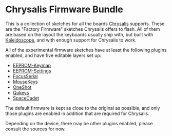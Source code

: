Chrysalis Firmware Bundle
=========================

This is a collection of sketches for all the boards [Chrysalis][chrysalis]
supports. These are the "Factory Firmware" sketches Chrysalis offers to flash.
All of them are based on the layout the keyboards usually ship with, but built
with [Kaleidoscope][kaleidoscope], and with enough support for Chrysalis to
work.

 [chrysalis]: https://github.com/keyboardio/chrysalis-bundle-keyboardio
 [kaleidoscope]: https://github.com/keyboardio/Kaleidoscope

All of the experimental firmware sketches have at least the following plugins
enabled, and have five editable layers set up:

- [EEPROM-Keymap][plugin:EEPROM-Keymap]
- [EEPROM-Settings][plugin:EEPROM-Settings]
- [FocusSerial][plugin:FocusSerial]
- [MouseKeys][plugin:MouseKeys]
- [OneShot][plugin:OneShot]
- [Qukeys][plugin:Qukeys]
- [SpaceCadet][plugin:SpaceCadet]

The default firmware is kept as close to the original as possible, and only
those plugins are enabled in addition that are required for Chrysalis.

 [plugin:EEPROM-Keymap]: https://github.com/keyboardio/Kaleidoscope/blob/master/doc/plugin/EEPROM-Keymap.md#readme
 [plugin:EEPROM-Settings]: https://github.com/keyboardio/Kaleidoscope/blob/master/doc/plugin/EEPROM-Settings.md#readme
 [plugin:FocusSerial]: https://github.com/keyboardio/Kaleidoscope/blob/master/doc/plugin/FocusSerial.md#readme
 [plugin:MouseKeys]: https://github.com/keyboardio/Kaleidoscope/blob/master/doc/plugin/MouseKeys.md#readme
 [plugin:OneShot]: https://github.com/keyboardio/Kaleidoscope/blob/master/doc/plugin/OneShot.md#readme
 [plugin:Qukeys]: https://github.com/keyboardio/Kaleidoscope/blob/master/doc/plugin/Qukeys.md#readme
 [plugin:SpaceCadet]: https://github.com/keyboardio/Kaleidoscope/blob/master/doc/plugin/SpaceCadet.md#readme

Depending on the device, there may be other plugins enabled, please consult the
sources for now.
